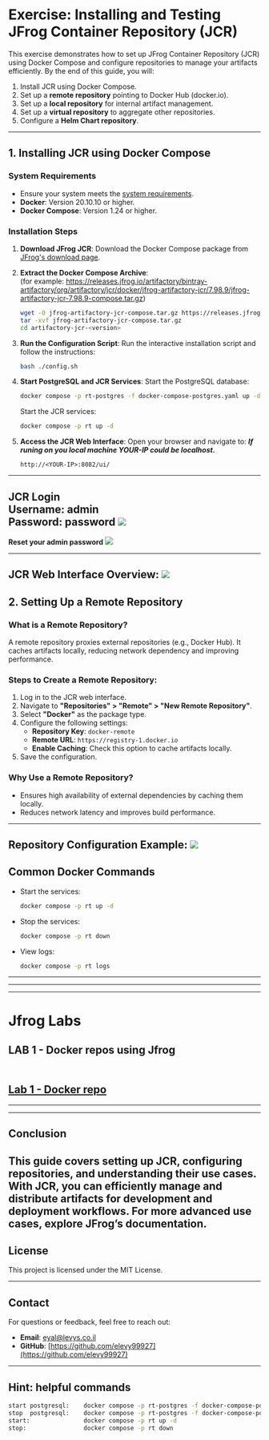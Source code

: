 # **Exercise: Installing and Testing JFrog Container Repository (JCR)**

This exercise demonstrates how to set up JFrog Container Repository (JCR) using Docker Compose and configure repositories to manage your artifacts efficiently. By the end of this guide, you will:

1. Install JCR using Docker Compose.
2. Set up a **remote repository** pointing to Docker Hub (docker.io).
3. Set up a **local repository** for internal artifact management.
4. Set up a **virtual repository** to aggregate other repositories.
5. Configure a **Helm Chart repository**.

---

## **1. Installing JCR using Docker Compose**

### **System Requirements**
- Ensure your system meets the [system requirements](https://jfrog.com/help/r/jfrog-installation-setup-documentation/system-requirements).
- **Docker**: Version 20.10.10 or higher.
- **Docker Compose**: Version 1.24 or higher.

### **Installation Steps**
1. **Download JFrog JCR**:
   Download the Docker Compose package from [JFrog's download page](https://jfrog.com/download-jfrog-container-registry/).

2. **Extract the Docker Compose Archive**:
<BR>(for example: <a href="https://releases.jfrog.io/artifactory/bintray-artifactory/org/artifactory/jcr/docker/jfrog-artifactory-jcr/7.98.9/jfrog-artifactory-jcr-7.98.9-compose.tar.gz">https://releases.jfrog.io/artifactory/bintray-artifactory/org/artifactory/jcr/docker/jfrog-artifactory-jcr/7.98.9/jfrog-artifactory-jcr-7.98.9-compose.tar.gz</a>)
   ```bash
   wget -O jfrog-artifactory-jcr-compose.tar.gz https://releases.jfrog.io/artifactory/bintray-artifactory/org/artifactory/jcr/docker/jfrog-artifactory-jcr/[RELEASE]/jfrog-artifactory-jcr-[RELEASE]-compose.tar.gz
   tar -xvf jfrog-artifactory-jcr-compose.tar.gz
   cd artifactory-jcr-<version>
   ```

3. **Run the Configuration Script**:
   Run the interactive installation script and follow the instructions:
   ```bash
   bash ./config.sh
   ```

4. **Start PostgreSQL and JCR Services**:
   Start the PostgreSQL database:
   ```bash
   docker compose -p rt-postgres -f docker-compose-postgres.yaml up -d
   ```
   Start the JCR services:
   ```bash
   docker compose -p rt up -d
   ```

5. **Access the JCR Web Interface**:
   Open your browser and navigate to:
   <B><I>If runing on you local machine YOUR-IP could be localhost. </I></B> 
   ```
   http://<YOUR-IP>:8082/ui/
   ```
---
**JCR Login**
<BR><B>Username:</B> admin
<BR><B>Password:</B> password
<img src="./images/login.png">
---

**Reset your admin password**
<img src="./images/password.png">

---
**JCR Web Interface Overview**:
<img src="./images/jcr-ui.png">
---

## **2. Setting Up a Remote Repository**

### **What is a Remote Repository?**
A remote repository proxies external repositories (e.g., Docker Hub). It caches artifacts locally, reducing network dependency and improving performance.


### **Steps to Create a Remote Repository**:
1. Log in to the JCR web interface.
2. Navigate to **"Repositories" > "Remote" > "New Remote Repository"**.
3. Select **"Docker"** as the package type.
4. Configure the following settings:
   - **Repository Key**: `docker-remote`
   - **Remote URL**: `https://registry-1.docker.io`
   - **Enable Caching**: Check this option to cache artifacts locally.
5. Save the configuration.

### **Why Use a Remote Repository?**
- Ensures high availability of external dependencies by caching them locally.
- Reduces network latency and improves build performance.

---
**Repository Configuration Example**:
<img src="./images/jfrog-repo.png">
---

## **Common Docker Commands**
- Start the services:
  ```bash
  docker compose -p rt up -d
  ```
- Stop the services:
  ```bash
  docker compose -p rt down
  ```
- View logs:
  ```bash
  docker compose -p rt logs
  ```

---
---
---
# Jfrog Labs
## LAB 1 - Docker repos using Jfrog
<BR><a href="./Docker-Repo.md"> Lab 1 - Docker repo </A>
---
---
---

## **Conclusion**

This guide covers setting up JCR, configuring repositories, and understanding their use cases. With JCR, you can efficiently manage and distribute artifacts for development and deployment workflows. For more advanced use cases, explore JFrog’s documentation.
---

## License

This project is licensed under the MIT License.

---
## **Contact**
For questions or feedback, feel free to reach out:
- **Email**: eyal@levys.co.il
- **GitHub**: [https://github.com/elevy99927](https://github.com/elevy99927)

---

## Hint: helpful commands
```bash
start postgresql:    docker compose -p rt-postgres -f docker-compose-postgres.yaml up -d
stop  postgresql:    docker compose -p rt-postgres -f docker-compose-postgres.yaml down
start:               docker compose -p rt up -d
stop:                docker compose -p rt down
```
